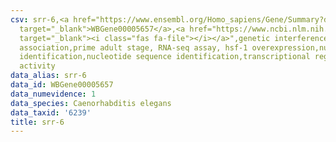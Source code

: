 ```yaml
---
csv: srr-6,<a href="https://www.ensembl.org/Homo_sapiens/Gene/Summary?db=core;g=WBGene00005657"
  target="_blank">WBGene00005657</a>,<a href="https://www.ncbi.nlm.nih.gov/pubmed/30894454"
  target="_blank"><i class="fas fa-file"></i></a>",genetic interference,functional
  association,prime adult stage, RNA-seq assay, hsf-1 overexpression,nucleotide sequence
  identification,nucleotide sequence identification,transcriptional regulation,up-regulates
  activity
data_alias: srr-6
data_id: WBGene00005657
data_numevidence: 1
data_species: Caenorhabditis elegans
data_taxid: '6239'
title: srr-6
---
```

